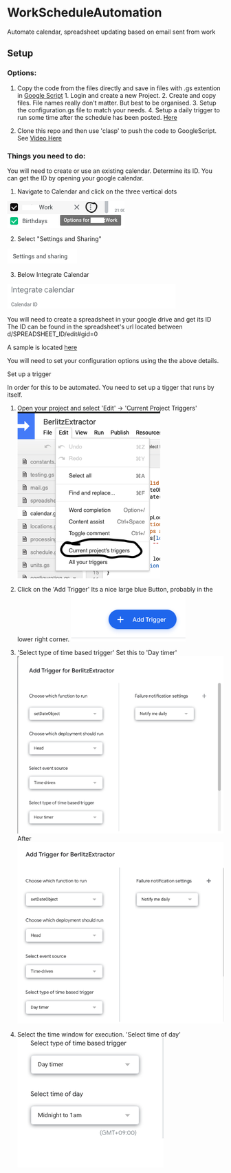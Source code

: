 # WorkScheduleAutomation
Automate calendar, spreadsheet updating based on email sent from work

## Setup

### Options:
  1. Copy the code from the files directly and save in files with .gs extention in [Google Script](script.google.com)
    1. Login and create a new Project.
    2. Create and copy files. File names really don't matter. But best to be organised.
    3. Setup the configuration.gs file to match your needs.
    4. Setup a daily trigger to run some time after the schedule has been posted. [Here](#trigger)

  2. Clone this repo and then use 'clasp' to push the code to GoogleScript. See [Video Here](https://www.youtube.com/watch?v=V_7kvwcZf_c)

### Things you need to do:

You will need to create or use an existing calendar. Determine its ID. You can get the ID by opening your google calendar.

1. Navigate to Calendar and click on the three vertical dots

![Options for ..](./Resources/ScreenOne.png)

2. Select "Settings and Sharing"

![Settings and Sharing](./Resources/ScreenTwo.png)

3. Below Integrate Calendar

![See ID below Integrate Calendar](./Resources/ScreenThree.png)

You will need to create a spreadsheet in your google drive and get its ID
The ID can be found in the spreadsheet's url located between d/SPREADSHEET_ID/edit#gid=0

A sample is located [here](https://docs.google.com/spreadsheets/d/1tRVtJX-2Bsn7vXIexK3Dtop5ko2BiFF2Hp83wuJrtPI/edit?usp=sharing)

You will need to set your configuration options using the the above details.

<a name="trigger"></a>Set up a trigger

In order for this to be automated. You need to set up a tigger that runs by itself.

1. Open your project and select 'Edit' -> 'Current Project Triggers' ![TriggerStepOne](./Resources/TriggerStepOne.png)

2. Click on the 'Add Trigger' Its a nice large blue Button, probably in the lower right corner.
![TriggerStepTwo](./Resources/TriggerStepTwo.png)

3. 'Select type of time based trigger' Set this to 'Day timer' ![TriggerStepThreeA](./Resources/TriggerStepThree.png) After ![TriggerStepThreeB](./Resources/TriggerStepThreeB.png)

4. Select the time window for execution. 'Select time of day' ![TriggerStepFour](./Resources/TriggerStepFour.png)
